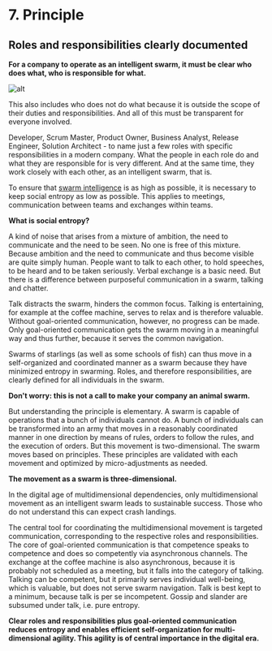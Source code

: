 # 7. Principle

## Roles and responsibilities clearly documented

**For a company to operate as an intelligent swarm, it must be clear who does what, who is responsible for what.**

![alt](../images/7-principle-1800x1350-1-1024x768.webp)

This also includes who does not do what because it is outside the scope of their duties and responsibilities. And all of this must be transparent for everyone involved.

Developer, Scrum Master, Product Owner, Business Analyst, Release Engineer, Solution Architect - to name just a few roles with specific responsibilities in a modern company. What the people in each role do and what they are responsible for is very different. And at the same time, they work closely with each other, as an intelligent swarm, that is.

To ensure that [swarm intelligence](https://rosho.world/en/leadership/about-augmented-leadership/) is as high as possible, it is necessary to keep social entropy as low as possible. This applies to meetings, communication between teams and exchanges within teams.

**What is social entropy?**

A kind of noise that arises from a mixture of ambition, the need to communicate and the need to be seen. No one is free of this mixture. Because ambition and the need to communicate and thus become visible are quite simply human. People want to talk to each other, to hold speeches, to be heard and to be taken seriously. Verbal exchange is a basic need. But there is a difference between purposeful communication in a swarm, talking and chatter.

Talk distracts the swarm, hinders the common focus. Talking is entertaining, for example at the coffee machine, serves to relax and is therefore valuable. Without goal-oriented communication, however, no progress can be made. Only goal-oriented communication gets the swarm moving in a meaningful way and thus further, because it serves the common navigation.

Swarms of starlings (as well as some schools of fish) can thus move in a self-organized and coordinated manner as a swarm because they have minimized entropy in swarming. Roles, and therefore responsibilities, are clearly defined for all individuals in the swarm.

**Don't worry: this is not a call to make your company an animal swarm.**

But understanding the principle is elementary. A swarm is capable of operations that a bunch of individuals cannot do. A bunch of individuals can be transformed into an army that moves in a reasonably coordinated manner in one direction by means of rules, orders to follow the rules, and the execution of orders. But this movement is two-dimensional. The swarm moves based on principles. These principles are validated with each movement and optimized by micro-adjustments as needed.

**The movement as a swarm is three-dimensional.**

In the digital age of multidimensional dependencies, only multidimensional movement as an intelligent swarm leads to sustainable success. Those who do not understand this can expect crash landings.

The central tool for coordinating the multidimensional movement is targeted communication, corresponding to the respective roles and responsibilities. The core of goal-oriented communication is that competence speaks to competence and does so competently via asynchronous channels. The exchange at the coffee machine is also asynchronous, because it is probably not scheduled as a meeting, but it falls into the category of talking. Talking can be competent, but it primarily serves individual well-being, which is valuable, but does not serve swarm navigation. Talk is best kept to a minimum, because talk is per se incompetent. Gossip and slander are subsumed under talk, i.e. pure entropy.

**Clear roles and responsibilities plus goal-oriented communication reduces entropy and enables efficient self-organization for multi-dimensional agility. This agility is of central importance in the digital era.**
